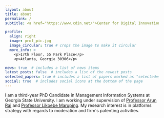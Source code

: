 ```yaml
---
layout: about
title: about
permalink: /
subtitle: <a href="https://www.cdin.net/">Center for Digital Innovation - Georgia State University</a>.

profile:
  align: right
  image: prof_pic.jpg
  image_circular: true # crops the image to make it circular
  more_info: >
    <p>17th Floor, 55 Park Place</p>
    <p>Atlanta, Georgia 30306</p>

news: true  # includes a list of news items
latest_posts: false  # includes a list of the newest posts
selected_papers: true # includes a list of papers marked as "selected={true}"
social: true  # includes social icons at the bottom of the page
---
```


I am a third-year PhD Candidate in Management Information Systems at Georgia State University. I am working under supervision of [Professor Arun Rai](https://www.arunrai.net/) and [Professor Likoebe Maruping](https://lmaruping.com/). My research interest is in platforms strategy with regards to moderation and firm's patenting activities. 